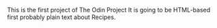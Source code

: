 This is the first project of The Odin Project
It is going to be HTML-based first probably plain text about Recipes. 